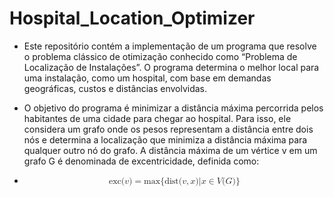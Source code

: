 # Hospital_Location_Optimizer

- Este repositório contém a implementação de um programa que resolve o problema clássico de otimização conhecido como “Problema de Localização de Instalações”. O programa determina o melhor local para uma instalação, como um hospital, com base em demandas geográficas, custos e distâncias envolvidas.

- O objetivo do programa é minimizar a distância máxima percorrida pelos habitantes de uma cidade para chegar ao hospital. Para isso, ele considera um grafo onde os pesos representam a distância entre dois nós e determina a localização que minimiza a distância máxima para qualquer outro nó do grafo. A distância máxima de um vértice v em um grafo G é denominada de excentricidade, definida como:

- <math xmlns="http://www.w3.org/1998/Math/MathML" display="block"><semantics><mrow><mtext>exc</mtext><mo stretchy="false">(</mo><mi>v</mi><mo stretchy="false">)</mo><mo>=</mo><mi>max</mi><mo>⁡</mo><mo stretchy="false">{</mo><mtext>dist</mtext><mo stretchy="false">(</mo><mi>v</mi><mo separator="true">,</mo><mi>x</mi><mo stretchy="false">)</mo><mi mathvariant="normal">∣</mi><mi>x</mi><mo>∈</mo><mi>V</mi><mo stretchy="false">(</mo><mi>G</mi><mo stretchy="false">)</mo><mo stretchy="false">}</mo></mrow><annotation encoding="application/x-tex">\text{exc}(v) = \max\{\text{dist}(v, x) | x \in V(G)\}</annotation></semantics></math>
